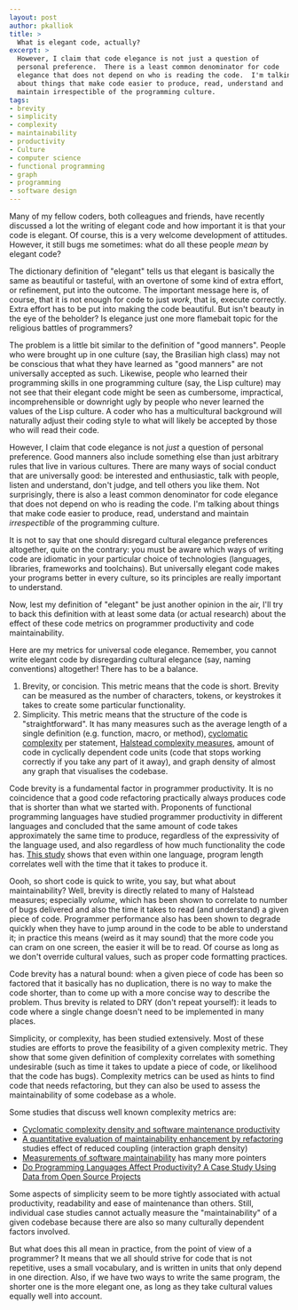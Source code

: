 ```yaml
---
layout: post
author: pkalliok
title: >
  What is elegant code, actually?
excerpt: >
  However, I claim that code elegance is not just a question of
  personal preference.  There is a least common denominator for code
  elegance that does not depend on who is reading the code.  I'm talking
  about things that make code easier to produce, read, understand and
  maintain irrespectible of the programming culture.
tags:
- brevity
- simplicity
- complexity
- maintainability
- productivity
- Culture
- computer science
- functional programming
- graph
- programming
- software design
---
```


Many of my fellow coders, both colleagues and friends, have recently discussed a lot the writing of elegant code and how important it is that your code is elegant.  Of course, this is a very welcome development of attitudes.  However, it still bugs me sometimes: what do all these people _mean_ by elegant code?

The dictionary definition of "elegant" tells us that elegant is basically the same as beautiful or tasteful, with an overtone of some kind of extra effort, or refinement, put into the outcome.  The important message here is, of course, that it is not enough for code to just _work_, that is, execute correctly.  Extra effort has to be put into making the code beautiful.  But isn't beauty in the eye of the beholder?  Is elegance just one more flamebait topic for the religious battles of programmers?

The problem is a little bit similar to the definition of "good manners".  People who were brought up in one culture (say, the Brasilian high class) may not be conscious that what they have learned as "good manners" are not universally accepted as such.  Likewise, people who learned their programming skills in one programming culture (say, the Lisp culture) may not see that their elegant code might be seen as cumbersome, impractical, incomprehensible or downright ugly by people who never learned the values of the Lisp culture.  A coder who has a multicultural background will naturally adjust their coding style to what will likely be accepted by those who will read their code.

However, I claim that code elegance is not _just_ a question of personal preference.  Good manners also include something else than just arbitrary rules that live in various cultures.  There are many ways of social conduct that are universally good: be interested and enthusiastic, talk with people, listen and understand, don't judge, and tell others you like them.  Not surprisingly, there is also a least common denominator for code elegance that does not depend on who is reading the code.  I'm talking about things that make code easier to produce, read, understand and maintain _irrespectible_ of the programming culture.

It is not to say that one should disregard cultural elegance preferences altogether, quite on the contrary: you must be aware which ways of writing code are idiomatic in your particular choice of technologies (languages, libraries, frameworks and toolchains).  But universally elegant code makes your programs better in every culture, so its principles are really important to understand.

Now, lest my definition of "elegant" be just another opinion in the air, I'll try to back this definition with at least some data (or actual research) about the effect of these code metrics on programmer productivity and code maintainability.

Here are my metrics for universal code elegance.  Remember, you cannot write elegant code by disregarding cultural elegance (say, naming conventions) altogether!  There has to be a balance.

1. Brevity, or concision.  This metric means that the code is short.  Brevity can be measured as the number of characters, tokens, or keystrokes it takes to create some particular functionality.
2. Simplicity.  This metric means that the structure of the code is "straightforward".  It has many measures such as the average length of a single definition (e.g. function, macro, or method), [cyclomatic complexity](https://en.wikipedia.org/wiki/Cyclomatic_complexity) per statement, [Halstead complexity measures](https://en.wikipedia.org/wiki/Halstead_complexity_measures), amount of code in cyclically dependent code units (code that stops working correctly if you take any part of it away), and graph density of almost any graph that visualises the codebase.

Code brevity is a fundamental factor in programmer productivity.  It is no coincidence that a good code refactoring practically always produces code that is shorter than what we started with.  Proponents of functional programming languages have studied programmer productivity in different languages and concluded that the same amount of code takes approximately the same time to produce, regardless of the expressivity of the language used, and also regardless of how much functionality the code has.  [This study](http://page.mi.fu-berlin.de/~prechelt/Biblio/jccpprtTR.pdf) shows that even within one language, program length correlates well with the time that it takes to produce it.

Oooh, so short code is quick to write, you say, but what about maintainability?  Well, brevity is directly related to many of Halstead measures; especially _volume_, which has been shown to correlate to number of bugs delivered and also the time it takes to read (and understand) a given piece of code.  Programmer performance also has been shown to degrade quickly when they have to jump around in the code to be able to understand it; in practice this means (weird as it may sound) that the more code you can cram on one screen, the easier it will be to read.  Of course as long as we don't override cultural values, such as proper code formatting practices.

Code brevity has a natural bound: when a given piece of code has been so factored that it basically has no duplication, there is no way to make the code shorter, than to come up with a more concise way to describe the problem.  Thus brevity is related to DRY (don't repeat yourself): it leads to code where a single change doesn't need to be implemented in many places.

Simplicity, or complexity, has been studied extensively.  Most of these studies are efforts to prove the feasibility of a given complexity metric.  They show that some given definition of complexity correlates with something undesirable (such as time it takes to update a piece of code, or likelihood that the code has bugs).  Complexity metrics can be used as hints to find code that needs refactoring, but they can also be used to assess the maintainability of some codebase as a whole.

Some studies that discuss well known complexity metrics are:

 * [Cyclomatic complexity density and software maintenance productivity](http://dx.doi.org/10.1109/32.106988)
 * [A quantitative evaluation of maintainability enhancement by refactoring](http://dx.doi.org/10.1109/ICSM.2002.1167822) studies effect of reduced coupling (interaction graph density)
 * [Measurements of software maintainability](http://www.artes.uu.se/events/gsconf02/papers/Land_Maintainability.pdf) has many more pointers
 * [Do Programming Languages Affect Productivity? A Case Study Using Data from Open Source Projects](http://dx.doi.org/10.1109/FLOSS.2007.5)

Some aspects of simplicity seem to be more tightly associated with actual productivity, readability and ease of maintenance than others.  Still, individual case studies cannot actually measure the "maintainability" of a given codebase because there are also so many culturally dependent factors involved.

But what does this all mean in practice, from the point of view of a programmer?  It means that we all should strive for code that is not repetitive, uses a small vocabulary, and is written in units that only depend in one direction.  Also, if we have two ways to write the same program, the shorter one is the more elegant one, as long as they take cultural values equally well into account.

